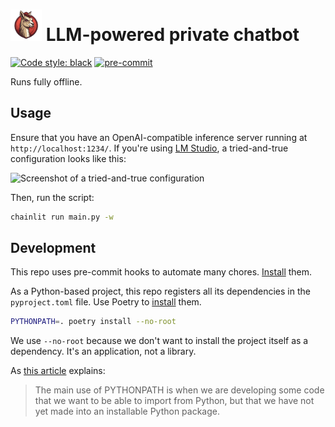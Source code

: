 # <img width="50" alt="logo" src="public/logo_light.png"> LLM-powered private chatbot

[![Code style: black](https://img.shields.io/badge/code%20style-black-000000.svg)](https://github.com/psf/black)
[![pre-commit](https://img.shields.io/badge/pre--commit-enabled-brightgreen?logo=pre-commit&logoColor=white)](https://github.com/pre-commit/pre-commit)

Runs fully offline.

## Usage

Ensure that you have an OpenAI-compatible inference server running at `http://localhost:1234/`. If you're using [LM Studio](https://lmstudio.ai/), a tried-and-true configuration looks like this:

<img width="800" alt="Screenshot of a tried-and-true configuration" src="https://github.com/tslmy/agent/assets/594058/6af66e62-510f-42a6-86ee-f0dcb64eea08">

Then, run the script:

```bash
chainlit run main.py -w
```

## Development

This repo uses pre-commit hooks to automate many chores. [Install](https://pre-commit.com/#install) them.

As a Python-based project, this repo registers all its dependencies in the `pyproject.toml` file. Use Poetry to [install](https://python-poetry.org/docs/basic-usage/#installing-dependencies) them.

```bash
PYTHONPATH=. poetry install --no-root
```

We use `--no-root` because we don't want to install the project itself as a dependency. It's an application, not a library.

As [this article](https://bic-berkeley.github.io/psych-214-fall-2016/using_pythonpath.html) explains:
> The main use of PYTHONPATH is when we are developing some code that we want to be able to import from Python, but that we have not yet made into an installable Python package.
